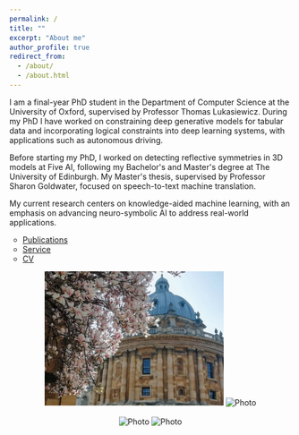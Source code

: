 ```yaml
---
permalink: /
title: ""
excerpt: "About me"
author_profile: true
redirect_from: 
  - /about/
  - /about.html
---
```


I am a final-year PhD student in the Department of Computer Science at the University of Oxford, supervised by Professor Thomas Lukasiewicz.
During my PhD I have worked on constraining deep generative models for tabular data and incorporating logical constraints into deep learning systems, with applications such as autonomous driving. 

Before starting my PhD, I worked on detecting reflective symmetries in 3D models at Five AI, following my Bachelor's and Master's degree at The University of Edinburgh. 
My Master's thesis, supervised by Professor Sharon Goldwater, focused on speech-to-text machine translation.

My current research centers on knowledge-aided machine learning, with an emphasis on advancing neuro-symbolic AI to address real-world applications.



<style>
ul {
list-style-type: circle;
}
</style>

* [Publications](https://mihaela-stoian.github.io/publications/)
* [Service](https://mihaela-stoian.github.io/service/)
* [CV](https://mihaela-stoian.github.io/cv/) 


<!---
<p align="center">
<img src="../images/profile/IMG_20230615_141536.jpg" alt="Photo" style="width: 220px;"/> 
    <img src="../images/profile/IMG_20231123_143104.jpg" alt="Photo" style="width: 220px;"/> 
  <img src="../images/profile/IMG_20220712_212401.jpg" alt="Photo" style="width: 220px;"/>
</p>
-->



<p align="center">
 <img src="https://raw.githubusercontent.com/mihaela-stoian/mihaela-stoian.github.io/main/images/profile/background_profile2.jpg" alt="Photo" style="width: 320px;"/>
  <img src="https://raw.githubusercontent.com/mihaela-stoian/mihaela-stoian.github.io/main/images/profile/IMG_20230407_133724.jpg" alt="Photo" style="width: 320px;"/>
<br>
<br>
<img src="https://raw.githubusercontent.com/mihaela-stoian/mihaela-stoian.github.io/main/images/profile/IMG_20230501_163947.jpg" alt="Photo" style="width: 320px;"/> 
  <img src="https://raw.githubusercontent.com/mihaela-stoian/mihaela-stoian.github.io/main/images/profile/IMG_20230501_164114.jpg" alt="Photo" style="width: 320px;"/> 
</p>

<!--- 
<p align="center">
  <img src="https://raw.githubusercontent.com/mihaela-stoian/mihaela-stoian.github.io/main/images/profile/background_profile2.jpg" alt="Photo" style="width: 690px;"/> 
</p>
-->

<!---
<p align="center">
  <img src="https://raw.githubusercontent.com/mihaela-stoian/mihaela-stoian.github.io/main/images/profile/background_profile2.jpg" alt="Photo" style="width: 620px; height: 450px"/> 
</p>
-->
